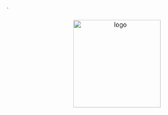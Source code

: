 `<div align="center">
  <img src="https://i.imgur.com/nYV30Ba.png" alt="logo" width="200" height="auto" />
</div>
